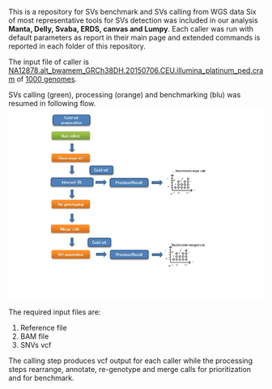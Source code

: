 This is a repository for SVs benchmark and SVs calling from WGS data
Six of most representative tools for SVs detection was included in our analysis **Manta, Delly, Svaba, ERDS, canvas and Lumpy**. Each caller was run with default parameters as report in their main page and extended commands is reported in each folder of this repository. 

The input file of caller is [NA12878.alt_bwamem_GRCh38DH.20150706.CEU.illumina_platinum_ped.cram](http://ftp.1000genomes.ebi.ac.uk/vol1/ftp/data_collections/illumina_platinum_pedigree/data/CEU/NA12878/alignment/NA12878.alt_bwamem_GRCh38DH.20150706.CEU.illumina_platinum_ped.cram) of [1000 genomes](https://www.internationalgenome.org/).


SVs calling (green), processing (orange) and benchmarking (blu) was resumed in following flow.
![alt text](https://github.com/Manuelaio/sv_benchmark/blob/main/flow_sv.jpg)

The required input files are:
  1. Reference file 
  2. BAM file 
  3. SNVs vcf 
  
The calling step produces vcf output for each caller while the processing steps rearrange, annotate, re-genotype and merge calls for prioritization and for benchmark. 
